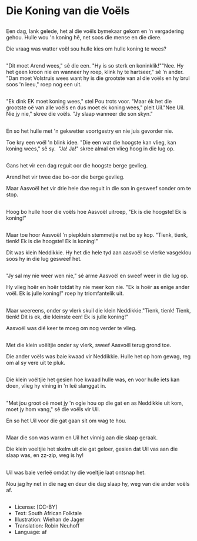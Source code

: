# Die Koning van die Voëls

##
Een dag, lank gelede, het al die voëls bymekaar gekom en 'n vergadering gehou. Hulle wou 'n koning hê, net soos die mense en die diere.

Die vraag was watter voël sou hulle kies om hulle koning te wees?

##
"Dit moet Arend wees," sê die een. "Hy is so sterk en koninklik!""Nee. Hy het geen kroon nie en wanneer hy roep, klink hy te hartseer," sê 'n ander. "Dan moet Volstruis wees want hy is die grootste van al die voëls en hy brul soos 'n leeu," roep nog een uit.

##
"Ek dink EK moet koning wees," stel Pou trots voor. "Maar ék het die grootste oë van alle voëls en dus moet ek koning wees," pleit Uil."Nee Uil. Nie jy nie," skree die voëls. "Jy slaap wanneer die son skyn."

##
En so het hulle met 'n gekwetter voortgestry en nie juis gevorder nie. 

Toe kry een voël 'n blink idee. "Die een wat die hoogste kan vlieg, kan koning wees," sê sy.  "Ja! Ja!" skree almal en vlieg hoog in die lug op.

##
Gans het vir een dag reguit oor die hoogste berge gevlieg.  

Arend het vir twee dae bo-oor die berge gevlieg.

Maar Aasvoël het vir drie hele dae reguit in die son in gesweef sonder om te stop.

##
Hoog bo hulle hoor die voëls hoe Aasvoël uitroep, "Ek is die hoogste! Ek is koning!"

##
Maar toe hoor Aasvoël 'n piepklein stemmetjie net bo sy kop. "Tienk, tienk, tienk! Ek is die hoogste! Ek is koning!" 

Dit was klein Neddikkie. Hy het die hele tyd aan aasvoël se vlerke vasgeklou soos hy in die lug gesweef het. 

##
"Jy sal my nie weer wen nie," sê arme Aasvoël en sweef weer in die lug op.

Hy vlieg hoër en hoër totdat hy nie meer kon nie. "Ek is hoër as enige ander voël. Ek is julle koning!" roep hy triomfantelik uit.

##
Maar weereens, onder sy vlerk skuil die klein Neddikkie."Tienk, tienk! Tienk, tienk! Dit is ek, die kleinste een! Ek is julle koning!"  

Aasvoël was dié keer te moeg om nog verder te vlieg.

##
Met die klein voëltjie onder sy vlerk, sweef Aasvoël terug grond toe.

Die ander voëls was baie kwaad vir Neddikkie. Hulle het op hom gewag, reg om al sy vere uit te pluk.

##
Die klein voëltjie het gesien hoe kwaad hulle was, en voor hulle iets kan doen, vlieg hy vining in 'n leë slanggat in.

##
"Met jou groot oë moet jy 'n ogie hou op die gat en as Neddikkie uit kom, moet jy hom vang," sê die voëls vir Uil.

En so het Uil voor die gat gaan sit om wag te hou.

##
Maar die son was warm en Uil het vinnig aan die slaap geraak.

Die klein voeltjie het skelm uit die gat geloer, gesien dat Uil vas aan die slaap was, en zz-zip, weg is hy! 

##
Uil was baie verleë omdat hy die voeltjie laat ontsnap het.

Nou jag hy net in die nag en deur die dag slaap hy, weg van die ander voëls af.

##
* License: [CC-BY]
* Text: South African Folktale
* Illustration: Wiehan de Jager
* Translation: Robin Neuhoff
* Language: af
